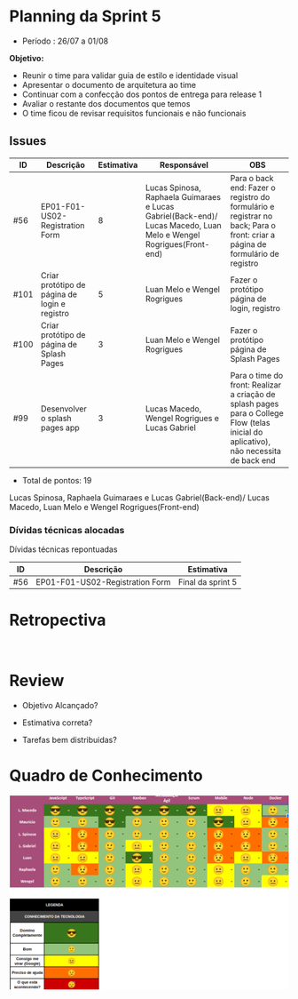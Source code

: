 # Planning da Sprint 5

- Período : 26/07 a 01/08

**Objetivo:**

- Reunir o time para validar guia de estilo e identidade visual
- Apresentar o documento de arquitetura ao time
- Continuar com a confecção dos pontos de entrega para release 1
- Avaliar o restante dos documentos que temos
- O time ficou de revisar requisitos funcionais e não funcionais

## Issues

| ID   | Descrição                                     | Estimativa | Responsável                                                                                                        | OBS                                                                                                                                   |
| ---- | --------------------------------------------- | ---------- | ------------------------------------------------------------------------------------------------------------------ | ------------------------------------------------------------------------------------------------------------------------------------- |
| #56  | EP01-F01-US02-Registration Form               | 8          | Lucas Spinosa, Raphaela Guimaraes e Lucas Gabriel(Back-end)/ Lucas Macedo, Luan Melo e Wengel Rogrigues(Front-end) | Para o back end: Fazer o registro do formulário e registrar no back; Para o front: criar a página de formulário de registro           |
| #101 | Criar protótipo de página de login e registro | 5          | Luan Melo e Wengel Rogrigues                                                                                       | Fazer o protótipo página de login, registro                                                                                           |
| #100 | Criar protótipo de página de Splash Pages     | 3          | Luan Melo e Wengel Rogrigues                                                                                       | Fazer o protótipo página de Splash Pages                                                                                              |
| #99  | Desenvolver o splash pages app                | 3          | Lucas Macedo, Wengel Rogrigues e Lucas Gabriel                                                                     | Para o time do front: Realizar a criação de splash pages para o College Flow (telas inicial do aplicativo), não necessita de back end |

- Total de pontos: 19

Lucas Spinosa, Raphaela Guimaraes e Lucas Gabriel(Back-end)/ Lucas Macedo, Luan Melo e Wengel Rogrigues(Front-end)

### Dívidas técnicas alocadas

Dívidas técnicas repontuadas

| ID  | Descrição                       | Estimativa        |
| --- | ------------------------------- | ----------------- |
| #56 | EP01-F01-US02-Registration Form | Final da sprint 5 |

# Retropectiva

<img src="">

# Review

- Objetivo Alcançado?

- Estimativa correta?

- Tarefas bem distribuidas?

# Quadro de Conhecimento

<img src="../img/gerenciamento/QuadroConhecimento5.png">
